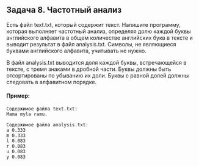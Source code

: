 ## Задача 8. Частотный анализ
Есть файл text.txt, который содержит текст. Напишите программу, которая выполняет частотный анализ, определяя долю 
каждой буквы английского алфавита в общем количестве английских букв в тексте и выводит результат в файл analysis.txt. 
Символы, не являющиеся буквами английского алфавита, учитывать не нужно. 

В файл analysis.txt выводится доля каждой буквы, встречающейся в тексте, с тремя знаками в дробной части. 
Буквы должны быть отсортированы по убыванию их доли. Буквы с равной долей должны следовать в алфавитном порядке.

#### Пример:
```
Содержимое файла text.txt:
Mama myla ramu.

Содержимое файла analysis.txt:
a 0.333
m 0.333
l 0.083
r 0.083
u 0.083
y 0.083

```